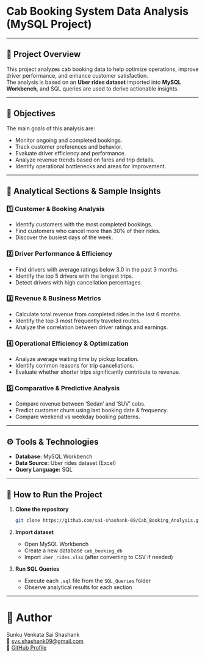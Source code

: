 # Cab Booking System Data Analysis (MySQL Project)
---
## 📌 Project Overview
This project analyzes cab booking data to help optimize operations, improve driver performance, and enhance customer satisfaction.  
The analysis is based on an **Uber rides dataset** imported into **MySQL Workbench**, and SQL queries are used to derive actionable insights.

---

## 🎯 Objectives
The main goals of this analysis are:
- Monitor ongoing and completed bookings.
- Track customer preferences and behavior.
- Evaluate driver efficiency and performance.
- Analyze revenue trends based on fares and trip details.
- Identify operational bottlenecks and areas for improvement.

---

## 🧠 Analytical Sections & Sample Insights

### **1️⃣ Customer & Booking Analysis**
- Identify customers with the most completed bookings.
- Find customers who cancel more than 30% of their rides.
- Discover the busiest days of the week.

### **2️⃣ Driver Performance & Efficiency**
- Find drivers with average ratings below 3.0 in the past 3 months.
- Identify the top 5 drivers with the longest trips.
- Detect drivers with high cancellation percentages.

### **3️⃣ Revenue & Business Metrics**
- Calculate total revenue from completed rides in the last 6 months.
- Identify the top 3 most frequently traveled routes.
- Analyze the correlation between driver ratings and earnings.

### **4️⃣ Operational Efficiency & Optimization**
- Analyze average waiting time by pickup location.
- Identify common reasons for trip cancellations.
- Evaluate whether shorter trips significantly contribute to revenue.

### **5️⃣ Comparative & Predictive Analysis**
- Compare revenue between ‘Sedan’ and ‘SUV’ cabs.
- Predict customer churn using last booking date & frequency.
- Compare weekend vs weekday booking patterns.

---

## ⚙️ Tools & Technologies
- **Database:** MySQL Workbench  
- **Data Source:** Uber rides dataset (Excel)
- **Query Language:** SQL 

---

## 🧾 How to Run the Project

1. **Clone the repository**
   ```bash
   git clone https://github.com/sai-shashank-09/Cab_Booking_Analysis.git
2. **Import dataset**
    * Open MySQL Workbench
    * Create a new database `cab_booking_db`
    * Import `uber_rides.xlsx` (after converting to CSV if needed)

3. **Run SQL Queries**
    * Execute each `.sql` file from the `SQL_Queries` folder
    * Observe analytical results for each section

---

# 👤 Author
Sunku Venkata Sai Shashank  
📧 svs.shashank09@gmail.com  
🔗 [GitHub Profile](https://github.com/sai-shashank-09)
